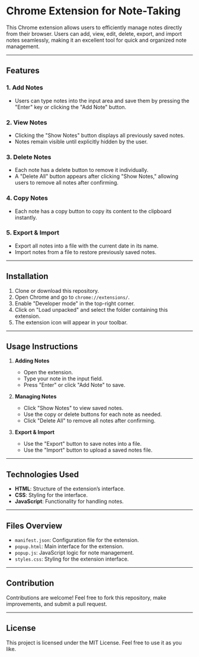 # Chrome Extension for Note-Taking

This Chrome extension allows users to efficiently manage notes directly from their browser. Users can add, view, edit, delete, export, and import notes seamlessly, making it an excellent tool for quick and organized note management.

---

## Features

### 1. **Add Notes**

- Users can type notes into the input area and save them by pressing the "Enter" key or clicking the "Add Note" button.

### 2. **View Notes**

- Clicking the "Show Notes" button displays all previously saved notes.
- Notes remain visible until explicitly hidden by the user.

### 3. **Delete Notes**

- Each note has a delete button to remove it individually.
- A "Delete All" button appears after clicking "Show Notes," allowing users to remove all notes after confirming.

### 4. **Copy Notes**

- Each note has a copy button to copy its content to the clipboard instantly.

### 5. **Export & Import**

- Export all notes into a file with the current date in its name.
- Import notes from a file to restore previously saved notes.

---

## Installation

1. Clone or download this repository.
2. Open Chrome and go to `chrome://extensions/`.
3. Enable "Developer mode" in the top-right corner.
4. Click on "Load unpacked" and select the folder containing this extension.
5. The extension icon will appear in your toolbar.

---

## Usage Instructions

1. **Adding Notes**

   - Open the extension.
   - Type your note in the input field.
   - Press "Enter" or click "Add Note" to save.

2. **Managing Notes**

   - Click "Show Notes" to view saved notes.
   - Use the copy or delete buttons for each note as needed.
   - Click "Delete All" to remove all notes after confirming.

3. **Export & Import**

   - Use the "Export" button to save notes into a file.
   - Use the "Import" button to upload a saved notes file.

---

## Technologies Used

- **HTML**: Structure of the extension’s interface.
- **CSS**: Styling for the interface.
- **JavaScript**: Functionality for handling notes.

---

## Files Overview

- `manifest.json`: Configuration file for the extension.
- `popup.html`: Main interface for the extension.
- `popup.js`: JavaScript logic for note management.
- `styles.css`: Styling for the extension interface.

---

## Contribution

Contributions are welcome! Feel free to fork this repository, make improvements, and submit a pull request.

---

## License

This project is licensed under the MIT License. Feel free to use it as you like.

